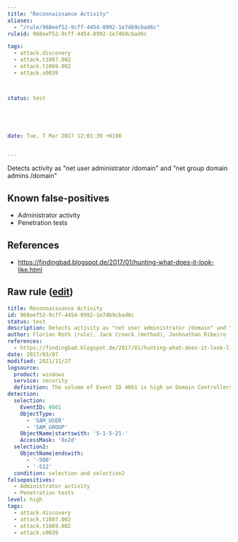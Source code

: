 ```yaml
---
title: "Reconnaissance Activity"
aliases:
  - "/rule/968eef52-9cff-4454-8992-1e74b9cbad6c"
ruleid: 968eef52-9cff-4454-8992-1e74b9cbad6c

tags:
  - attack.discovery
  - attack.t1087.002
  - attack.t1069.002
  - attack.s0039



status: test





date: Tue, 7 Mar 2017 12:01:39 +0100


---
```


Detects activity as "net user administrator /domain" and "net group domain admins /domain"

<!--more-->


## Known false-positives

* Administrator activity
* Penetration tests



## References

* https://findingbad.blogspot.de/2017/01/hunting-what-does-it-look-like.html


## Raw rule ([edit](https://github.com/SigmaHQ/sigma/edit/master/rules/windows/builtin/security/win_susp_net_recon_activity.yml))
```yaml
title: Reconnaissance Activity
id: 968eef52-9cff-4454-8992-1e74b9cbad6c
status: test
description: Detects activity as "net user administrator /domain" and "net group domain admins /domain"
author: Florian Roth (rule), Jack Croock (method), Jonhnathan Ribeiro (improvements), oscd.community
references:
  - https://findingbad.blogspot.de/2017/01/hunting-what-does-it-look-like.html
date: 2017/03/07
modified: 2021/11/27
logsource:
  product: windows
  service: security
  definition: The volume of Event ID 4661 is high on Domain Controllers and therefore "Audit SAM" and "Audit Kernel Object" advanced audit policy settings are not configured in the recommendations for server systems
detection:
  selection:
    EventID: 4661
    ObjectType:
      - 'SAM_USER'
      - 'SAM_GROUP'
    ObjectName|startswith: 'S-1-5-21-'
    AccessMask: '0x2d'
  selection2:
    ObjectName|endswith:
      - '-500'
      - '-512'
  condition: selection and selection2
falsepositives:
  - Administrator activity
  - Penetration tests
level: high
tags:
  - attack.discovery
  - attack.t1087.002
  - attack.t1069.002
  - attack.s0039

```
